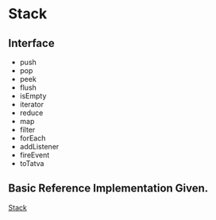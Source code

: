 # Stack

## Interface
* push
* pop
* peek
* flush
* isEmpty
* iterator
* reduce
* map
* filter
* forEach
* addListener
* fireEvent
* toTatva


## Basic Reference Implementation Given.

[Stack](https://github.com/RajeshPatkarInstitute/Stack-Widget/blob/main/stack-api/stack.js)
